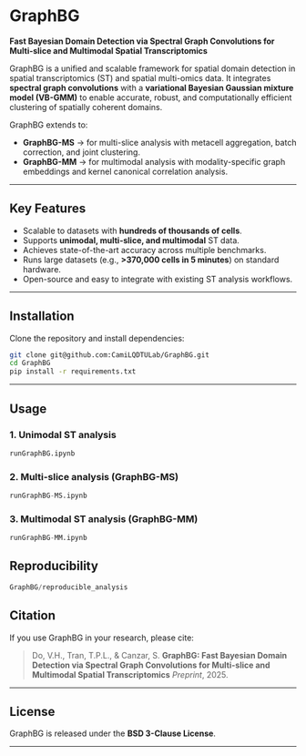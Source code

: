 # GraphBG

**Fast Bayesian Domain Detection via Spectral Graph Convolutions for Multi-slice and Multimodal Spatial Transcriptomics**

GraphBG is a unified and scalable framework for spatial domain detection in spatial transcriptomics (ST) and spatial multi-omics data.
It integrates **spectral graph convolutions** with a **variational Bayesian Gaussian mixture model (VB-GMM)** to enable accurate, robust, and computationally efficient clustering of spatially coherent domains.

GraphBG extends to:

* **GraphBG-MS** → for multi-slice analysis with metacell aggregation, batch correction, and joint clustering.
* **GraphBG-MM** → for multimodal analysis with modality-specific graph embeddings and kernel canonical correlation analysis.

---

##  Key Features

* Scalable to datasets with **hundreds of thousands of cells**.
* Supports **unimodal, multi-slice, and multimodal** ST data.
* Achieves state-of-the-art accuracy across multiple benchmarks.
* Runs large datasets (e.g., **>370,000 cells in 5 minutes**) on standard hardware.
* Open-source and easy to integrate with existing ST analysis workflows.

---

## Installation

Clone the repository and install dependencies:

```bash
git clone git@github.com:CamiLQDTULab/GraphBG.git
cd GraphBG
pip install -r requirements.txt
```

---

## Usage

### 1. Unimodal ST analysis

```python
runGraphBG.ipynb
```

### 2. Multi-slice analysis (GraphBG-MS)

```python
runGraphBG-MS.ipynb
```

### 3. Multimodal ST analysis (GraphBG-MM)

```python
runGraphBG-MM.ipynb
```

## Reproducibility
```python
GraphBG/reproducible_analysis
```



## Citation

If you use GraphBG in your research, please cite:

> Do, V.H., Tran, T.P.L., & Canzar, S.
> **GraphBG: Fast Bayesian Domain Detection via Spectral Graph Convolutions for Multi-slice and Multimodal Spatial Transcriptomics**
> *Preprint*, 2025.

---

## License

GraphBG is released under the **BSD 3-Clause License**.

---
